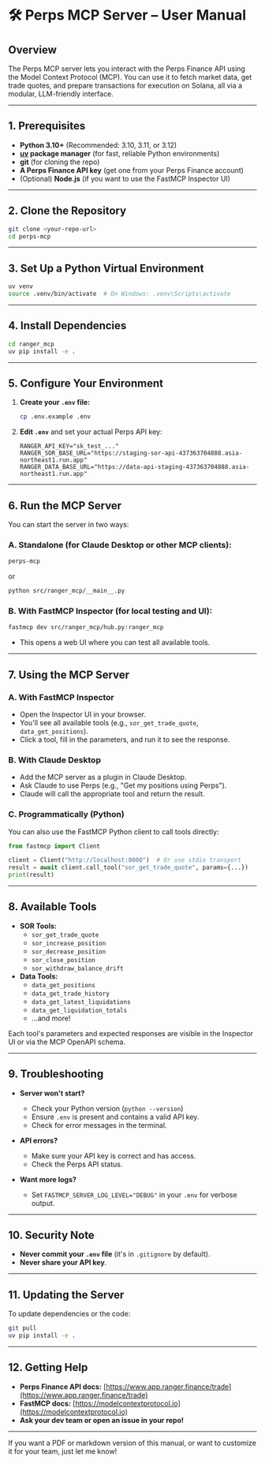 # 🛠️ Perps MCP Server – User Manual

## Overview

The Perps MCP server lets you interact with the Perps Finance API using the Model Context Protocol (MCP). You can use it to fetch market data, get trade quotes, and prepare transactions for execution on Solana, all via a modular, LLM-friendly interface.

---

## 1. **Prerequisites**

- **Python 3.10+** (Recommended: 3.10, 3.11, or 3.12)
- **[uv](https://github.com/astral-sh/uv) package manager** (for fast, reliable Python environments)
- **git** (for cloning the repo)
- **A Perps Finance API key** (get one from your Perps Finance account)
- (Optional) **Node.js** (if you want to use the FastMCP Inspector UI)

---

## 2. **Clone the Repository**

```bash
git clone <your-repo-url>
cd perps-mcp
```

---

## 3. **Set Up a Python Virtual Environment**

```bash
uv venv
source .venv/bin/activate  # On Windows: .venv\Scripts\activate
```

---

## 4. **Install Dependencies**

```bash
cd ranger_mcp
uv pip install -e .
```

---

## 5. **Configure Your Environment**

1. **Create your `.env` file:**
   ```bash
   cp .env.example .env
   ```
2. **Edit `.env`** and set your actual Perps API key:
   ```
   RANGER_API_KEY="sk_test_..."
   RANGER_SOR_BASE_URL="https://staging-sor-api-437363704888.asia-northeast1.run.app"
   RANGER_DATA_BASE_URL="https://data-api-staging-437363704888.asia-northeast1.run.app"
   ```

---

## 6. **Run the MCP Server**

You can start the server in two ways:

### **A. Standalone (for Claude Desktop or other MCP clients):**

```bash
perps-mcp
```

or

```bash
python src/ranger_mcp/__main__.py
```

### **B. With FastMCP Inspector (for local testing and UI):**

```bash
fastmcp dev src/ranger_mcp/hub.py:ranger_mcp
```

- This opens a web UI where you can test all available tools.

---

## 7. **Using the MCP Server**

### **A. With FastMCP Inspector**

- Open the Inspector UI in your browser.
- You'll see all available tools (e.g., `sor_get_trade_quote`, `data_get_positions`).
- Click a tool, fill in the parameters, and run it to see the response.

### **B. With Claude Desktop**

- Add the MCP server as a plugin in Claude Desktop.
- Ask Claude to use Perps (e.g., "Get my positions using Perps").
- Claude will call the appropriate tool and return the result.

### **C. Programmatically (Python)**

You can also use the FastMCP Python client to call tools directly:

```python
from fastmcp import Client

client = Client("http://localhost:8000")  # Or use stdio transport
result = await client.call_tool("sor_get_trade_quote", params={...})
print(result)
```

---

## 8. **Available Tools**

- **SOR Tools:**
  - `sor_get_trade_quote`
  - `sor_increase_position`
  - `sor_decrease_position`
  - `sor_close_position`
  - `sor_withdraw_balance_drift`
- **Data Tools:**
  - `data_get_positions`
  - `data_get_trade_history`
  - `data_get_latest_liquidations`
  - `data_get_liquidation_totals`
  - ...and more!

Each tool's parameters and expected responses are visible in the Inspector UI or via the MCP OpenAPI schema.

---

## 9. **Troubleshooting**

- **Server won't start?**

  - Check your Python version (`python --version`)
  - Ensure `.env` is present and contains a valid API key.
  - Check for error messages in the terminal.

- **API errors?**

  - Make sure your API key is correct and has access.
  - Check the Perps API status.

- **Want more logs?**
  - Set `FASTMCP_SERVER_LOG_LEVEL="DEBUG"` in your `.env` for verbose output.

---

## 10. **Security Note**

- **Never commit your `.env` file** (it's in `.gitignore` by default).
- **Never share your API key**.

---

## 11. **Updating the Server**

To update dependencies or the code:

```bash
git pull
uv pip install -e .
```

---

## 12. **Getting Help**

- **Perps Finance API docs:** [https://www.app.ranger.finance/trade](https://www.app.ranger.finance/trade)
- **FastMCP docs:** [https://modelcontextprotocol.io](https://modelcontextprotocol.io)
- **Ask your dev team or open an issue in your repo!**

---

If you want a PDF or markdown version of this manual, or want to customize it for your team, just let me know!
